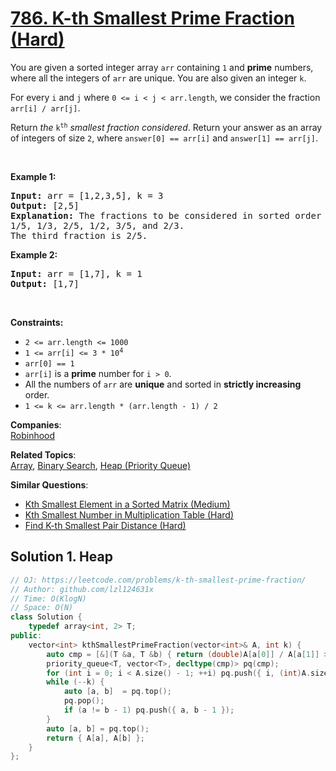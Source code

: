 # [786. K-th Smallest Prime Fraction (Hard)](https://leetcode.com/problems/k-th-smallest-prime-fraction/)

<p>You are given a sorted integer array <code>arr</code> containing <code>1</code> and <strong>prime</strong> numbers, where all the integers of <code>arr</code> are unique. You are also given an integer <code>k</code>.</p>

<p>For every <code>i</code> and <code>j</code> where <code>0 &lt;= i &lt; j &lt; arr.length</code>, we consider the fraction <code>arr[i] / arr[j]</code>.</p>

<p>Return <em>the</em> <code>k<sup>th</sup></code> <em>smallest fraction considered</em>. Return your answer as an array of integers of size <code>2</code>, where <code>answer[0] == arr[i]</code> and <code>answer[1] == arr[j]</code>.</p>

<p>&nbsp;</p>
<p><strong>Example 1:</strong></p>

<pre><strong>Input:</strong> arr = [1,2,3,5], k = 3
<strong>Output:</strong> [2,5]
<strong>Explanation:</strong> The fractions to be considered in sorted order are:
1/5, 1/3, 2/5, 1/2, 3/5, and 2/3.
The third fraction is 2/5.
</pre>

<p><strong>Example 2:</strong></p>

<pre><strong>Input:</strong> arr = [1,7], k = 1
<strong>Output:</strong> [1,7]
</pre>

<p>&nbsp;</p>
<p><strong>Constraints:</strong></p>

<ul>
	<li><code>2 &lt;= arr.length &lt;= 1000</code></li>
	<li><code>1 &lt;= arr[i] &lt;= 3 * 10<sup>4</sup></code></li>
	<li><code>arr[0] == 1</code></li>
	<li><code>arr[i]</code> is a <strong>prime</strong> number for <code>i &gt; 0</code>.</li>
	<li>All the numbers of <code>arr</code> are <strong>unique</strong> and sorted in <strong>strictly increasing</strong> order.</li>
	<li><code>1 &lt;= k &lt;= arr.length * (arr.length - 1) / 2</code></li>
</ul>


**Companies**:  
[Robinhood](https://leetcode.com/company/robinhood)

**Related Topics**:  
[Array](https://leetcode.com/tag/array/), [Binary Search](https://leetcode.com/tag/binary-search/), [Heap (Priority Queue)](https://leetcode.com/tag/heap-priority-queue/)

**Similar Questions**:
* [Kth Smallest Element in a Sorted Matrix (Medium)](https://leetcode.com/problems/kth-smallest-element-in-a-sorted-matrix/)
* [Kth Smallest Number in Multiplication Table (Hard)](https://leetcode.com/problems/kth-smallest-number-in-multiplication-table/)
* [Find K-th Smallest Pair Distance (Hard)](https://leetcode.com/problems/find-k-th-smallest-pair-distance/)

## Solution 1. Heap

```cpp
// OJ: https://leetcode.com/problems/k-th-smallest-prime-fraction/
// Author: github.com/lzl124631x
// Time: O(KlogN)
// Space: O(N)
class Solution {
    typedef array<int, 2> T;
public:
    vector<int> kthSmallestPrimeFraction(vector<int>& A, int k) {
        auto cmp = [&](T &a, T &b) { return (double)A[a[0]] / A[a[1]] > (double)A[b[0]] / A[b[1]]; };
        priority_queue<T, vector<T>, decltype(cmp)> pq(cmp);
        for (int i = 0; i < A.size() - 1; ++i) pq.push({ i, (int)A.size() - 1 });
        while (--k) {
            auto [a, b]  = pq.top();
            pq.pop();
            if (a != b - 1) pq.push({ a, b - 1 });
        }
        auto [a, b] = pq.top();
        return { A[a], A[b] };
    }
};
```